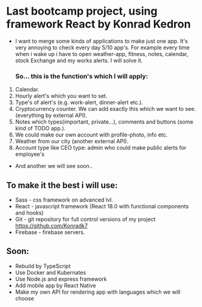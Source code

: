 # Last bootcamp project, using framework React by Konrad Kedron

* I want to merge some kinds of applications to make just one app.
  It's very annoying to check every day 5/10 app's. For example every time when i wake up i have to open weather-app,
  fitness, notes, calendar, stock Exchange and my works alerts. I will solve it.

  ### So... this is the function's which I will apply:

1. Calendar.
2. Hourly alert's which you want to set.
3. Type's of alert's (e.g. work-alert, dinner-alert etc.).
4. Cryptocurrency counter. We can add exactly this which we want to see. (everything by external API).
5. Notes which types(important, private...), comments and buttons (some kind of TODO app.).
6. We could make our own account with profile-photo, info etc.
7. Weather from our city (another external API).
8. Account type like CEO type: admin who could make public alerts for employee's

* And another we will see soon..

## To make it the best i will use:

* Sass - css framework on advanced lvl.
* React - javascript framework (React 18.0 with functional components and hooks)
* Git - git repository for full control versions of my project https://github.com/Konradk7
* Firebase - firebase servers.

## Soon:

* Rebuild by TypeScript
* Use Docker and Kubernates
* Use Node.js and express framework
* Add mobile app by React Native
* Make my own API for rendering app with languages which we will choose 